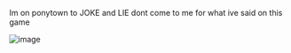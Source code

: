 
Im on ponytown to JOKE and LIE dont come to me for what ive said on this game


![image](https://github.com/user-attachments/assets/59dd05ab-eb5f-419f-834c-c63fcd6c4fbf)




<!--
**shinobiyaoi/shinobiyaoi** is a ✨ _special_ ✨ repository because its `README.md` (this file) appears on your GitHub profile.

Here are some ideas to get you started:

- 🔭 I’m currently working on ...
- 🌱 I’m currently learning ...
- 👯 I’m looking to collaborate on ...
- 🤔 I’m looking for help with ...
- 💬 Ask me about ...
- 📫 How to reach me: ...
- 😄 Pronouns: ...
- ⚡ Fun fact: ...
-->
